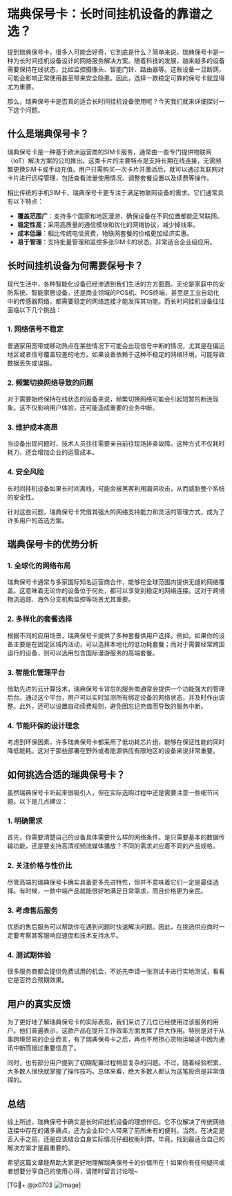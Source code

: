 # 瑞典保号卡：长时间挂机设备的靠谱之选？

提到瑞典保号卡，很多人可能会好奇，它到底是什么？简单来说，瑞典保号卡是一种为长时间挂机设备设计的网络服务解决方案。随着科技的发展，越来越多的设备需要保持在线状态，比如监控摄像头、智能门铃、路由器等。这些设备一旦断网，可能会影响正常使用甚至带来安全隐患。因此，选择一款稳定可靠的保号卡就显得尤为重要。

那么，瑞典保号卡是否真的适合长时间挂机设备使用呢？今天我们就来详细探讨一下这个问题。

## 什么是瑞典保号卡？

瑞典保号卡是一种基于欧洲运营商的SIM卡服务，通常由一些专门提供物联网（IoT）解决方案的公司推出。这类卡片的主要特点是支持长期在线连接，无需频繁更换SIM卡或手动充值。用户只需购买一次卡片并激活后，就可以通过互联网对卡片进行远程管理，包括查看流量使用情况、调整套餐设置以及续费等操作。

相比传统的手机SIM卡，瑞典保号卡更专注于满足物联网设备的需求。它们通常具有以下特点：
- **覆盖范围广**：支持多个国家和地区漫游，确保设备在不同位置都能正常联网。
- **稳定性高**：采用高质量的通信模块和优化的网络协议，减少掉线率。
- **成本低廉**：相比传统电信资费，物联网套餐的价格更加经济实惠。
- **易于管理**：支持批量管理和监控多张SIM卡的状态，非常适合企业级应用。

## 长时间挂机设备为何需要保号卡？

现代生活中，各种智能化设备已经渗透到我们生活的方方面面。无论是家庭中的安防系统、智能家居设备，还是商业领域的POS机、POS终端，甚至是工业自动化中的传感器网络，都需要稳定的网络连接才能发挥其功能。而长时间挂机设备往往面临以下几个挑战：

### 1. **网络信号不稳定**
普通家用宽带或移动热点在某些情况下可能会出现信号中断的情况，尤其是在偏远地区或者信号覆盖较差的地方。如果设备依赖于这种不稳定的网络环境，可能导致数据丢失或误报。

### 2. **频繁切换网络导致的问题**
对于需要始终保持在线状态的设备来说，频繁切换网络可能会引起短暂的断连现象。这不仅影响用户体验，还可能造成重要的业务中断。

### 3. **维护成本高昂**
当设备出现问题时，技术人员往往需要亲自前往现场排查故障。这种方式不仅耗时耗力，还会增加企业的运营成本。

### 4. **安全风险**
长时间挂机设备如果长时间离线，可能会被黑客利用漏洞攻击，从而威胁整个系统的安全性。

针对这些问题，瑞典保号卡凭借其强大的网络支持能力和灵活的管理方式，成为了许多用户的首选方案。

## 瑞典保号卡的优势分析

### 1. **全球化的网络布局**
瑞典保号卡通常与多家国际知名运营商合作，能够在全球范围内提供无缝的网络覆盖。这意味着无论你的设备位于何处，都可以享受到稳定的网络连接。这对于跨境物流追踪、海外分支机构监控等场景尤其重要。

### 2. **多样化的套餐选择**
根据不同的应用场景，瑞典保号卡提供了多种套餐供用户选择。例如，如果你的设备主要是在固定区域内活动，可以选择本地化的低功耗套餐；而对于需要经常跨国运行的设备，则可以选用包含国际漫游服务的高端套餐。

### 3. **智能化管理平台**
借助先进的云计算技术，瑞典保号卡背后的服务商通常会提供一个功能强大的管理后台。通过这个平台，用户可以实时监测所有绑定设备的网络状态，并及时作出调整。此外，还可以设置自动续费规则，避免因忘记充值而导致的服务中断。

### 4. **节能环保的设计理念**
考虑到环保因素，许多瑞典保号卡都采用了低功耗芯片组，能够在保证性能的同时降低能耗。这对于那些部署在野外或者能源供应有限地区的设备来说非常重要。

## 如何挑选合适的瑞典保号卡？

虽然瑞典保号卡听起来很吸引人，但在实际选购过程中还是需要注意一些细节问题。以下是几点建议：

### 1. 明确需求
首先，你需要清楚自己的设备具体需要什么样的网络条件。是只需要基本的数据传输功能，还是要支持高清视频流媒体播放？不同的需求对应着不同的产品规格。

### 2. 关注价格与性价比
尽管高端的瑞典保号卡确实具备更多先进特性，但并不意味着它们一定是最佳选择。有时候，一款中端产品就能很好地满足日常需求，而且价格更为亲民。

### 3. 考虑售后服务
优质的售后服务可以帮助你在遇到问题时快速解决问题。因此，在挑选供应商时一定要考察其客服响应速度和技术支持水平。

### 4. 测试期体验
很多服务商都会提供免费试用的机会，不妨先申请一张测试卡进行实地测试，看看它是否符合预期效果。

## 用户的真实反馈

为了更好地了解瑞典保号卡的实际表现，我们采访了几位已经使用过该服务的用户。他们普遍表示，这款产品在提升工作效率方面发挥了巨大作用。特别是对于从事跨境贸易的企业而言，有了瑞典保号卡之后，再也不用担心货物运输途中因为通讯中断而错过重要信息了。

同时，也有部分用户提到了初期配置过程稍显复杂的问题。不过，随着经验积累，大多数人很快就掌握了操作技巧。总体来看，绝大多数人都认为这笔投资是非常值得的。

## 总结

综上所述，瑞典保号卡确实是长时间挂机设备的理想伴侣。它不仅解决了传统网络连接中存在的诸多痛点，还为企业和个人带来了前所未有的便利。当然，在决定是否入手之前，还是应该结合自身实际情况仔细权衡利弊。毕竟，找到最适合自己的解决方案才是最重要的。

希望这篇文章能帮助大家更好地理解瑞典保号卡的价值所在！如果你有任何疑问或者想要分享自己的使用心得，请随时留言讨论哦~

[TG💪+ @jx0703 ![Image](https://github.com/user-attachments/assets/dbca1d08-cadb-493c-b0ec-ad6f7a83f270)]